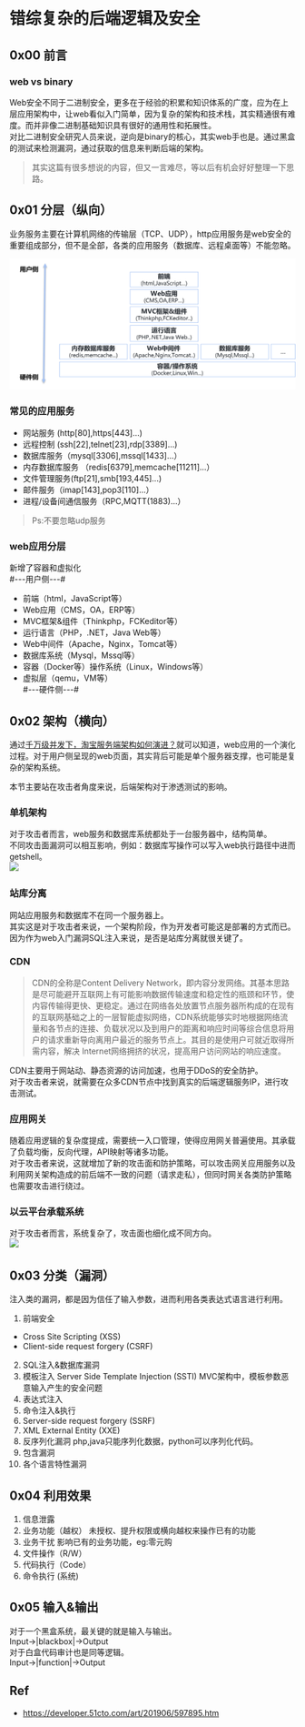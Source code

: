 # 错综复杂的后端逻辑及安全

## 0x00 前言
### web vs binary
Web安全不同于二进制安全，更多在于经验的积累和知识体系的广度，应为在上层应用架构中，让web看似入门简单，因为复杂的架构和技术栈，其实精通很有难度。而并非像二进制基础知识具有很好的通用性和拓展性。    
对比二进制安全研究人员来说，逆向是binary的核心，其实web手也是。通过黑盒的测试来检测漏洞，通过获取的信息来判断后端的架构。

>其实这篇有很多想说的内容，但又一言难尽，等以后有机会好好整理一下思路。         

## 0x01 分层（纵向）
业务服务主要在计算机网络的传输层（TCP、UDP），http应用服务是web安全的重要组成部分，但不是全部，各类的应用服务（数据库、远程桌面等）不能忽略。

![](../images/web-fc.png)
### 常见的应用服务

- 网站服务 (http[80],https[443]...)
- 远程控制 (ssh[22],telnet[23],rdp[3389]...)
- 数据库服务（mysql[3306],mssql[1433]...）
- 内存数据库服务 （redis[6379],memcache[11211]...）
- 文件管理服务(ftp[21],smb[193,445]...)
- 邮件服务（imap[143],pop3[110]...）
- 进程/设备间通信服务（RPC,MQTT(1883)...）

>Ps:不要忽略udp服务


### web应用分层
新增了容器和虚拟化      
#---用户侧---#
- 前端（html，JavaScript等）
- Web应用（CMS，OA，ERP等）
- MVC框架&组件（Thinkphp，FCKeditor等）
- 运行语言（PHP，.NET，Java Web等）
- Web中间件（Apache，Nginx，Tomcat等）
- 数据库系统（Mysql，Mssql等）
- 容器（Docker等）操作系统（Linux，Windows等）    
- 虚拟层（qemu，VM等）    
#---硬件侧---#


## 0x02 架构（横向）
通过[千万级并发下，淘宝服务端架构如何演进？](https://developer.51cto.com/art/201906/597895.htm)就可以知道，web应用的一个演化过程。对于用户侧呈现的web页面，其实背后可能是单个服务器支撑，也可能是复杂的架构系统。

本节主要站在攻击者角度来说，后端架构对于渗透测试的影响。

### 单机架构
对于攻击者而言，web服务和数据库系统都处于一台服务器中，结构简单。    
不同攻击面漏洞可以相互影响，例如：数据库写操作可以写入web执行路径中进而getshell。     
![](https://s2.51cto.com/oss/201906/14/a02337d35e38630cb4e0c44b88e8b983.jpg-wh_651x-s_3331278464.jpg)

### 站库分离
网站应用服务和数据库不在同一个服务器上。   
其实这是对于攻击者来说，一个架构阶段，作为开发者可能这是部署的方式而已。因为作为web入门漏洞SQL注入来说，是否是站库分离就很关键了。   

### CDN
>CDN的全称是Content Delivery Network，即内容分发网络。其基本思路是尽可能避开互联网上有可能影响数据传输速度和稳定性的瓶颈和环节，使内容传输得更快、更稳定。通过在网络各处放置节点服务器所构成的在现有的互联网基础之上的一层智能虚拟网络，CDN系统能够实时地根据网络流量和各节点的连接、负载状况以及到用户的距离和响应时间等综合信息将用户的请求重新导向离用户最近的服务节点上。其目的是使用户可就近取得所需内容，解决 Internet网络拥挤的状况，提高用户访问网站的响应速度。

CDN主要用于网站动、静态资源的访问加速，也用于DDoS的安全防护。    
对于攻击者来说，就需要在众多CDN节点中找到真实的后端逻辑服务IP，进行攻击测试。

### 应用网关
随着应用逻辑的复杂度提成，需要统一入口管理，使得应用网关普遍使用。其承载了负载均衡，反向代理，API映射等诸多功能。   
对于攻击者来说，这就增加了新的攻击面和防护策略，可以攻击网关应用服务以及利用网关架构造成的前后端不一致的问题（请求走私），但同时网关各类防护策略也需要攻击进行绕过。

### 以云平台承载系统
对于攻击者而言，系统复杂了，攻击面也细化成不同方向。      
![](https://s3.51cto.com/oss/201906/14/97b88fa7fb4f64aecd4701b12bef38b6.jpg-wh_600x-s_2360315611.jpg)


## 0x03 分类（漏洞）


注入类的漏洞，都是因为信任了输入参数，进而利用各类表达式语言进行利用。   

1. 前端安全
- Cross Site Scripting (XSS)
- Client-side request forgery (CSRF)
2. SQL注入&数据库漏洞
3. 模板注入 Server Side Template Injection (SSTI)
MVC架构中，模板参数恶意输入产生的安全问题
4. 表达式注入
5. 命令注入&执行
6. Server-side request forgery (SSRF)
7. XML External Entity (XXE)
8. 反序列化漏洞
php,java只能序列化数据，python可以序列化代码。
9. 包含漏洞
10. 各个语言特性漏洞

## 0x04 利用效果

1. 信息泄露
2. 业务功能（越权）
未授权、提升权限或横向越权来操作已有的功能
3. 业务干扰
影响已有的业务功能，eg:零元购
4. 文件操作（R/W）
5. 代码执行（Code）
6. 命令执行 (系统)

## 0x05 输入&输出
对于一个黑盒系统，最关键的就是输入与输出。   
Input->|blackbox|->Output    
对于白盒代码审计也是同等逻辑。   
Input->|function|->Output    


## Ref

- https://developer.51cto.com/art/201906/597895.htm
